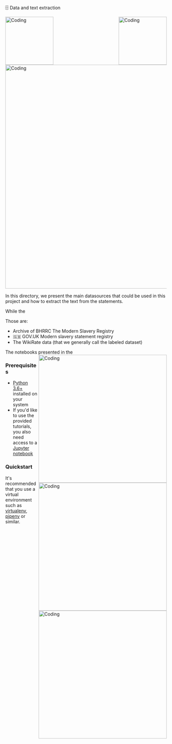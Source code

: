 🗄️ Data and text extraction



<img align="left" alt="Coding" width="150" src="https://user-images.githubusercontent.com/64998301/143171138-777e6d3d-3442-4872-8ada-e1bd311a49f9.png">

<img align="right" alt="Coding" width="150" src="https://user-images.githubusercontent.com/64998301/143171267-86860e2b-8a25-440e-b778-a860ceac7e99.png">


<img align="center" alt="Coding" width="700" src="https://cdn.dribbble.com/users/2507445/screenshots/5776417/media/8efcb73a124de3b1f6937fb85133aeee.gif">




In this directory, we present the main datasources that could be used in this project and how to extract the text from the statements. 


While the 


Those are: 
- Archive of BHRRC The Modern Slavery Registry
- 🇬🇧 GOV.UK Modern slavery statement registry
- The WikiRate data (that we generally call the labeled dataset) 


The notebooks presented in the 
<img align="right" alt="Coding" width="400" src="https://cdn.dribbble.com/users/2181491/screenshots/4338667/ezgif.com-optimize__1_.gif">

<img align="right" alt="Coding" width="400" src="https://cdn.dribbble.com/users/1729935/screenshots/4108239/media/1a4b3d5ebbe44ab8e020793a9960295a.gif">

<img align="right" alt="Coding" width="400" src="https://cdn.dribbble.com/users/100976/screenshots/3407799/media/46606d8d83079426b1e942444ede9160.gif">





### Prerequisites

- [Python 3.6+](https://www.python.org/downloads/release/python-3611/) installed on your system
- If you'd like to use the provided tutorials, you also need access to a [Jupyter notebook](https://jupyter.org/install.html)

### Quickstart

It's recommended that you use a virtual environment such as [virtualenv](https://virtualenv.pypa.io/en/latest/), [pipenv](https://pipenv-fork.readthedocs.io/en/latest/) or similar.




